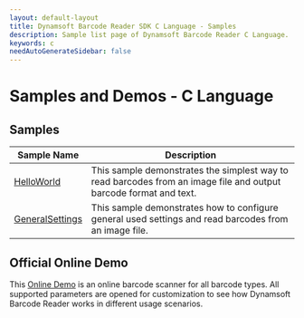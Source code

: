 ```yaml
---
layout: default-layout
title: Dynamsoft Barcode Reader SDK C Language - Samples
description: Sample list page of Dynamsoft Barcode Reader C Language.
keywords: c
needAutoGenerateSidebar: false
---
```


# Samples and Demos - C Language


## Samples

| Sample Name | Description |
| --- | --- |
| <a href="https://github.com/Dynamsoft/barcode-reader-c-cpp-samples/tree/main/samples/C/HelloWorld" target="_blank">HelloWorld</a> | This sample demonstrates the simplest way to read barcodes from an image file and output barcode format and text. |
| <a href="https://github.com/Dynamsoft/barcode-reader-c-cpp-samples/tree/main/samples/C/GeneralSettings" target="_blank">GeneralSettings</a> | This sample demonstrates how to configure general used settings and read barcodes from an image file. |


## Official Online Demo
This <a href="https://demo6.dynamsoft.com/barcode-reader/" target="_blank">Online Demo</a> is an online barcode scanner for all barcode types. All supported parameters are opened for customization to see how Dynamsoft Barcode Reader works in different usage scenarios. 
